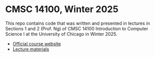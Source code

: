 # CMSC 14100, Winter 2025
This repo contains code that was written and presented in lectures in Sections 1 and 2 (Prof. Ng) of CMSC 14100 Introduction to Computer Science I at the University of Chicago in Winter 2025.

* [Official course website](https://canvas.uchicago.edu/courses/61230)
* [Lecture materials](https://cs.uchicago.edu/~timng/141/w25/)
